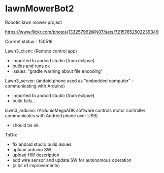 # lawnMowerBot2
Robotic lawn mower project

https://www.flickr.com/photos/133257962@N07/sets/72157652502239349

Current status - 150516

Lawn3_client: (Remote control app)
- imported to andoid studio (from eclipse)
- builds and runs ok
- issues: "gradle warning about file encoding"

Lawn3_server: (andoid phone used as "embedded computer" - communicating with Arduino)
- imported to andoid studio (from eclipse)
- build fails...

lawn3_arduino: (ArdunioMegaADK software controls motor controller communicates with Android phone over USB)
- should be ok

ToDo:
- fix andoid studio build issues
- upload arduino SW
- upload HW description
- add wire sensor and update SW for autonomous operation
- (a lot of improvements)
